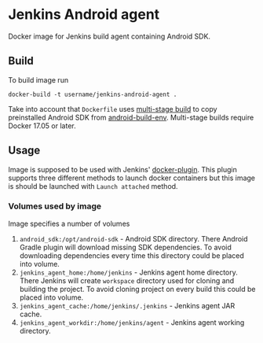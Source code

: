 # Jenkins Android agent

Docker image for Jenkins build agent containing Android SDK.

## Build
To build image run
```
docker-build -t username/jenkins-android-agent .
```

Take into account that `Dockerfile` uses [multi-stage build][2] to copy
preinstalled Android SDK from [android-build-env][3]. Multi-stage builds require
Docker 17.05 or later.

## Usage
Image is supposed to be used with Jenkins' [docker-plugin][1]. This plugin
supports three different methods to launch docker containers but this image is
should be launched with `Launch attached` method.

### Volumes used by image
Image specifies a number of volumes
1. `android_sdk:/opt/android-sdk` - Android SDK directory. There Android Gradle
plugin will download missing SDK dependencies. To avoid downloading dependencies
every time this directory could be placed into volume.
2. `jenkins_agent_home:/home/jenkins` - Jenkins agent home  directory. There
Jenkins will create `workspace` directory used for cloning and building the
project. To avoid cloning project on every build this could be placed into volume.
3. `jenkins_agent_cache:/home/jenkins/.jenkins` - Jenkins agent JAR cache.
4. `jenkins_agent_workdir:/home/jenkins/agent` - Jenkins agent working directory.


[1]: https://plugins.jenkins.io/docker-plugin
[2]: https://docs.docker.com/develop/develop-images/multistage-build/
[3]: https://github.com/alapshin/android-build-env
